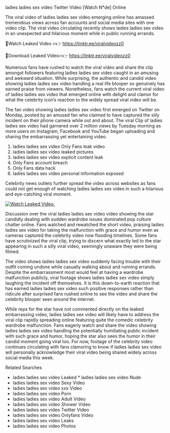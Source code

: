 ﻿ladies ladies sex video Twitter Video [Watch N*de] Online

The viral video of ﻿ladies ladies sex video emerging online has amassed tremendous views across fan accounts and social media sites with one video clip. The viral video circulating recently shows ﻿ladies ladies sex video in an unexpected and hilarious moment while in public running errands. 

🔴Watch Leaked Video 🔥👉  https://linktr.ee/viralvideozz0 

🔴Download Leaked Video🔥👉  https://linktr.ee/viralvideozz0 

Numerous fans have rushed to watch the viral video and share the clip amongst followers featuring ﻿ladies ladies sex video caught in an amusing and awkward situation. While surprising, the authentic and candid video showing ﻿ladies ladies sex video handling a real life blooper so genuinely has earned praise from viewers. Nonetheless, fans watch the current viral video of ﻿ladies ladies sex video that emerged online with delight and clamor for what the celebrity icon’s reaction to the widely spread viral video will be.

The fan video showing ﻿ladies ladies sex video first emerged on Twitter on Monday, posted by an amused fan who claimed to have captured the silly incident on their phone camera while out and about. The viral Clip of ﻿ladies ladies sex video had garnered over 2 million views by Tuesday morning as more users on Instagram, Facebook and YouTube began uploading and sharing the embarrassing yet entertaining video. 

1. ﻿ladies ladies sex video Only Fans leak video
2. ﻿ladies ladies sex video leaked pictures
3. ﻿ladies ladies sex video explicit content leak
4. Only Fans account breach
5. Only Fans data hack
6. ﻿ladies ladies sex video personal information exposed

Celebrity news outlets further spread the video across websites as fans could not get enough of watching ﻿ladies ladies sex video in such a hilarious and eye-catching viral moment. 

[![Watch Leaked Video.](https://miro.medium.com/v2/resize:fit:828/format:webp/1*cilzJN44JGOrTw9NJCrNHA.gif "Watch Leaked Video")](https://linktr.ee/viralvideozz0)

Discussion over the viral ﻿ladies ladies sex video video showing the star candidly dealing with sudden wardrobe issues dominated pop culture chatter online. Fans watched and rewatched the short video, praising ﻿ladies ladies sex video for taking the malfunction with grace and humor even as cameras captured the celebrity video now flooding timelines. Some fans have scrutinized the viral clip, trying to discern what exactly led to the star appearing in such a silly viral video, seemingly unaware they were being filmed.

The video shows ﻿ladies ladies sex video suddenly facing trouble with their outfit coming undone while casually walking about and running errands. Despite the embarrassment most would feel at having a wardrobe malfunction publicly, viral footage shows ﻿ladies ladies sex video simply laughing the incident off themselves. It is this down-to-earth reaction that has earned ﻿ladies ladies sex video such positive responses rather than ridicule after surprised fans rushed online to see the video and share the celebrity blooper seen around the internet.  

While reps for the star have not commented directly on the leaked embarrassing video, ﻿ladies ladies sex video will likely have to address the viral clip rapidly spreading online featuring quite the comedic celebrity wardrobe malfunction. Fans eagerly watch and share the video showing ﻿ladies ladies sex video handling the potentially humiliating public incident with such grace and humor, hoping the star also sees the humor in their candid moment going viral too. For now, footage of the celebrity video continues circulating with fans clamoring to know if ﻿ladies ladies sex video will personally acknowledge their viral video being shared widely across social media this week.

Related Searches
* ﻿ladies ladies sex video Leaked
﻿* ladies ladies sex video Nude
* ﻿ladies ladies sex video Sexy Video
* ﻿ladies ladies sex video xxx Video
* ﻿ladies ladies sex video Porn
* ﻿ladies ladies sex video Adult Video
* ﻿ladies ladies sex video Shower Video
* ﻿ladies ladies sex video Twitter Video
* ﻿ladies ladies sex video Onlyfans Video
* ﻿ladies ladies sex video Leaks
* ﻿ladies ladies sex video Photos